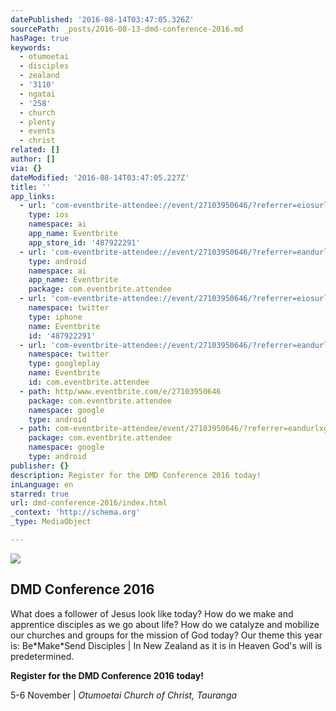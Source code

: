 ```yaml
---
datePublished: '2016-08-14T03:47:05.326Z'
sourcePath: _posts/2016-08-13-dmd-conference-2016.md
hasPage: true
keywords:
  - otumoetai
  - disciples
  - zealand
  - '3110'
  - ngatai
  - '258'
  - church
  - plenty
  - events
  - christ
related: []
author: []
via: {}
dateModified: '2016-08-14T03:47:05.227Z'
title: ''
app_links:
  - url: 'com-eventbrite-attendee://event/27103950646/?referrer=eiosurlxfbk'
    type: ios
    namespace: ai
    app_name: Eventbrite
    app_store_id: '487922291'
  - url: 'com-eventbrite-attendee://event/27103950646/?referrer=eandurlxfbk'
    type: android
    namespace: ai
    app_name: Eventbrite
    package: com.eventbrite.attendee
  - url: 'com-eventbrite-attendee://event/27103950646/?referrer=eiosurlxtcar'
    namespace: twitter
    type: iphone
    name: Eventbrite
    id: '487922291'
  - url: 'com-eventbrite-attendee://event/27103950646/?referrer=eandurlxtcar'
    namespace: twitter
    type: googleplay
    name: Eventbrite
    id: com.eventbrite.attendee
  - path: http/www.eventbrite.com/e/27103950646
    package: com.eventbrite.attendee
    namespace: google
    type: android
  - path: com-eventbrite-attendee/event/27103950646/?referrer=eandurlxgoog
    package: com.eventbrite.attendee
    namespace: google
    type: android
publisher: {}
description: Register for the DMD Conference 2016 today!
inLanguage: en
starred: true
url: dmd-conference-2016/index.html
_context: 'http://schema.org'
_type: MediaObject

---
```

![](https://the-grid-user-content.s3-us-west-2.amazonaws.com/05aa7587-279f-47ed-807c-0b42c327fca7.png)

<article style=""><h1>DMD Conference 2016</h1><p>What does a follower of Jesus look like today? How do we make and apprentice disciples as we go about life? How do we catalyze and mobilize our churches and groups for the mission of God today? Our theme this year is: Be*Make*Send Disciples | In New Zealand as it is in Heaven God's will is predetermined.</p></article>

**Register for the DMD Conference 2016 today!**

5-6 November | _Otumoetai Church of Christ, Tauranga_